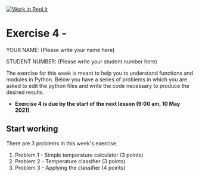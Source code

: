 [![Work in Repl.it](https://classroom.github.com/assets/work-in-replit-14baed9a392b3a25080506f3b7b6d57f295ec2978f6f33ec97e36a161684cbe9.svg)](https://classroom.github.com/online_ide?assignment_repo_id=4736128&assignment_repo_type=AssignmentRepo)
# Exercise 4 - 

YOUR NAME: (Please write your name here)

STUDENT NUMBER: (Please write your student number here)

The exercise for this week is meant to help you to understand functions and modules in Python.
Below you have a series of problems in which you are asked to edit the python files and write the code necessary to produce the desired results.

- **Exercise 4 is due by the start of the next lesson (9:00 am, 10 May 2021)**.

## Start working

There are 3 problems in this week's exercise. 

1. Problem 1 - Simple temperature calculator (3 points)
2. Problem 2 - Temperature classifier (3 points)
3. Problem 3 - Applying the classifier (4 points)
